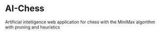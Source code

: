 # AI-Chess
Artificial intelligence web application for chess with the MiniMax algorithm with pruning and heuristics
